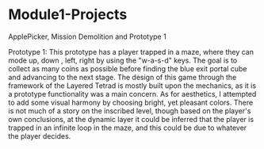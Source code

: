 # Module1-Projects
 ApplePicker, Mission Demolition and Prototype 1

 Prototype 1: 
 This prototype has a player trapped in a maze, where they can mode up, down , left, right by using the "w-a-s-d" keys. The goal is to collect as many coins as possible before finding the blue exit portal cube and advancing to the next stage. The design of this game through the framework of the Layered Tetrad is mostly built upon the mechanics, as it is a prototype functionality was a main concern. As for aesthetics, I attempted to add some visual harmony by choosing bright, yet pleasant colors. There is not much of a story on the inscribed level, though based on the player's own conclusions, at the dynamic layer it could be inferred that the player is trapped in an infinite loop in the maze, and this could be due to whatever the player decides. 
